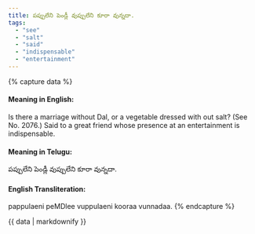 ```yaml
---
title: పప్పులేని పెండ్లీ వుప్పులేని కూరా వున్నదా.
tags:
  - "see"
  - "salt"
  - "said"
  - "indispensable"
  - "entertainment"
---
```


{% capture data %}
#### Meaning in English:
Is there a marriage without Dal, or a vegetable dressed with out salt?
(See No. 2076.)
Said to a great friend whose presence at an entertainment is indispensable.

#### Meaning in Telugu:
పప్పులేని పెండ్లీ వుప్పులేని కూరా వున్నదా.

#### English Transliteration:
pappulaeni peMDlee vuppulaeni kooraa vunnadaa.
{% endcapture %}

<div class="notice">{{ data | markdownify }}</div>


